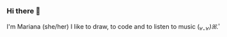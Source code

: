 ### Hi there 👋

<!--
**0xinfleurs/0xinfleurs** is a ✨ _special_ ✨ repository because its `README.md` (this file) appears on your GitHub profile.

Here are some ideas to get you started:

- 🔭 I’m currently working on ...
- 🌱 I’m currently learning ...
- 👯 I’m looking to collaborate on ...
- 🤔 I’m looking for help with ...
- 💬 Ask me about ...
- 📫 How to reach me: ...
- 😄 Pronouns: ...
- ⚡ Fun fact: ...
-->
I'm Mariana (she/her) 
I like to draw, to code and to listen to music
(*ᴗ͈ˬᴗ͈)ꕤ*.ﾟ
 



